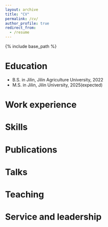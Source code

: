 ```yaml
---
layout: archive
title: "CV"
permalink: /cv/
author_profile: true
redirect_from:
  - /resume
---
```


{% include base_path %}

Education
======
* B.S. in Jilin, Jilin Agriculture University, 2022
* M.S. in Jilin, Jilin University, 2025(expected)


Work experience
======

  
Skills
======


Publications
======

  
Talks
======

  
Teaching
======

  
Service and leadership
======

